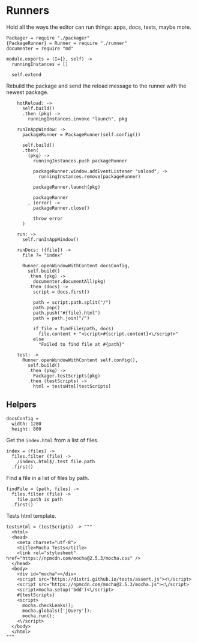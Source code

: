 Runners
=======

Hold all the ways the editor can run things: apps, docs, tests, maybe more.

    Packager = require "./packager"
    {PackageRunner} = Runner = require "./runner"
    documenter = require "md"

    module.exports = (I={}, self) ->
      runningInstances = []

      self.extend

Rebuild the package and send the reload message to the runner with the newest package.

        hotReload: ->
          self.build()
          .then (pkg) ->
            runningInstances.invoke "launch", pkg

        runInAppWindow: ->
          packageRunner = PackageRunner(self.config())

          self.build()
          .then(
            (pkg) ->
              runningInstances.push packageRunner

              packageRunner.window.addEventListener "unload", ->
                runningInstances.remove(packageRunner)

              packageRunner.launch(pkg)

              packageRunner
            , (error) ->
              packageRunner.close()

              throw error
          )

        run: ->
          self.runInAppWindow()

        runDocs: ({file}) ->
          file ?= "index"

          Runner.openWindowWithContent docsConfig,
            self.build()
            .then (pkg) ->
              documenter.documentAll(pkg)
            .then (docs) ->
              script = docs.first()

              path = script.path.split("/")
              path.pop()
              path.push("#{file}.html")
              path = path.join("/")

              if file = findFile(path, docs)
                file.content + "<script>#{script.content}<\/script>"
              else
                "Failed to find file at #{path}"

        test: ->
          Runner.openWindowWithContent self.config(),
            self.build()
            .then (pkg) ->
              Packager.testScripts(pkg)
            .then (testScripts) ->
              html = testsHtml(testScripts)

Helpers
-------

    docsConfig =
      width: 1280
      height: 800

Get the `index.html` from a list of files.

    index = (files) ->
      files.filter (file) ->
        /index\.html$/.test file.path
      .first()

Find a file in a list of files by path.

    findFile = (path, files) ->
      files.filter (file) ->
        file.path is path
      .first()

Tests html template.

    testsHtml = (testScripts) -> """
      <html>
      <head>
        <meta charset="utf-8">
        <title>Mocha Tests</title>
        <link rel="stylesheet" href="https://npmcdn.com/mocha@2.5.3/mocha.css" />
      </head>
      <body>
        <div id="mocha"></div>
        <script src="https://distri.github.io/tests/assert.js"><\/script>
        <script src="https://npmcdn.com/mocha@2.5.3/mocha.js"><\/script>
        <script>mocha.setup('bdd')<\/script>
        #{testScripts}
        <script>
          mocha.checkLeaks();
          mocha.globals(['jQuery']);
          mocha.run();
        <\/script>
      </body>
      </html>
    """
